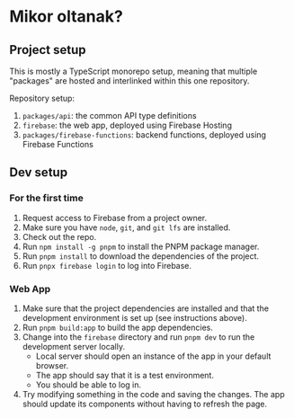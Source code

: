 # Mikor oltanak?

## Project setup

This is mostly a TypeScript monorepo setup, meaning that multiple "packages" are hosted and interlinked within this one repository.

Repository setup:

1. `packages/api`: the common API type definitions
1. `firebase`: the web app, deployed using Firebase Hosting
1. `packages/firebase-functions`: backend functions, deployed using Firebase Functions

## Dev setup

### For the first time

1. Request access to Firebase from a project owner.
1. Make sure you have `node`, `git`, and `git lfs` are installed.
1. Check out the repo.
1. Run `npm install -g pnpm` to install the PNPM package manager.
1. Run `pnpm install` to download the dependencies of the project.
1. Run `pnpx firebase login` to log into Firebase.

### Web App

1. Make sure that the project dependencies are installed and that the development environment is set up (see instructions above).
1. Run `pnpm build:app` to build the app dependencies.
1. Change into the `firebase` directory and run `pnpm dev` to run the development server locally.
    - Local server should open an instance of the app in your default browser.
    - The app should say that it is a test environment.
    - You should be able to log in.
1. Try modifying something in the code and saving the changes. The app should update its components without having to refresh the page.
